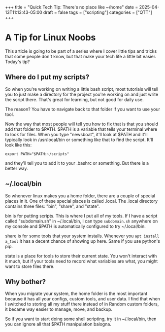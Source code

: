 +++
title = "Quick Tech Tip: There's no place like ~/home"
date = 2025-04-13T11:13:43-05:00
draft = false
tags = ["scripting"]
categories = ["QTT"]
+++
# A Tip for Linux Noobs

This article is going to be part of a series where I cover little tips and tricks that some people don't know, but that make your tech life a little bit easier. Today's tip? 

## Where do I put my scripts?

So when you're working on writing a little bash script, most tutorials will tell you to just make a directory for the project you're working on and just write the script there. That's great for learning, but not good for daily use.

The reason? You have to navigate back to that folder if you want to use your tool. 

Now the way that most people will tell you how to fix that is that you should add that folder to $PATH. $PATH is a variable that tells your terminal where to look for files. When you type "newsboat", it'll look at $PATH and it'll typically look in /usr/local/bin or something like that to find the script. It'll look like this:

```
export PATH="$PATH:~/scripts"
```

and they'll tell you to add it to your .bashrc or something. But there is a better way.

## ~/.local/bin

So whenever linux makes you a home folder, there are a couple of special places in it. One of these special places is called .local. The .local directory contains three files: "bin", "share", and "state". 

bin is for putting scripts. This is where I put all of my tools. If I have a script called "subdomain.sh" in ~/.local/bin, I can type `subdomain.sh` anywhere on my console and $PATH is automatically configured to try ~/.local/bin.

share is for some tools that your system installs. Whenever you `apt install a_tool` it has a decent chance of showing up here. Same if you use python's pip. 

state is a place for tools to store their current state. You won't interact with it much, but if your tools need to record what variables are what, you might want to store files there.

## Why bother?

When you migrate your system, the home folder is the most important because it has all your configs, custom tools, and user data. I find that when I switched to storing all my stuff there instead of in Random custom folders, it became way easier to manage, move, and backup.

So if you want to start doing some shell scripting, try it in ~/.local/bin, then you can ignore all that $PATH manipulation balogna.
